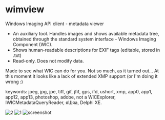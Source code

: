 # wimview
Windows Imaging API client - metadata viewer

- An auxiliary tool. Handles images and shows available metadata tree, obtained through the standard system interface - Windows Imaging Component (WIC). 
- Shows human-readable descriptions for EXIF tags (editable, stored in .txt)
- Read-only. Does not modify data.

Made to see what WIC can do for you. Not so much, as it turned out... At this moment it looks like a lack of extended XMP support (or I'm doing it wrong :)

keywords: jpeg, jpg, jpe, tiff, gif, jfif, gps, ifd, ushort, xmp, app0, app1, app12, app13, photoshop, adobe, not a WICExplorer, IWICMetadataQueryReader, яШяа, Delphi XE.

![2](https://github.com/user-attachments/assets/79a6bb03-2606-4ea3-9dc7-fe099e62ce86)
![1](https://github.com/user-attachments/assets/7b1db55d-d92b-42fe-869b-6d02dcee4395)
![screenshot](https://github.com/user-attachments/assets/c80e2a86-51a5-414e-abd3-ddc79a1e5ee8)
